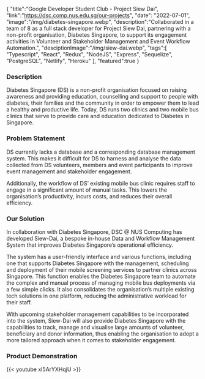 {
"title":"Google Developer Student Club - Project Siew Dai",
"link":"https://dsc.comp.nus.edu.sg/our-projects",
"date": "2022-07-01",
"image":"/img/diabetes-singapore.webp",
"description":"Collaborated in a team of 8 as a full stack developer for Project Siew Dai, partnering with a non-profit organisation, Diabetes Singapore, to support its engagement activities in Volunteer and Stakeholder Management and Event Workflow Automation.",
"desciptionImage":"/img/siew-dai.webp",
"tags":[
"Typescript",
"React",
"Redux",
"NodeJS",
"Express",
"Sequelize",
"PostgreSQL",
"Netlify",
"Heroku"
],
"featured":true
}

### Description

Diabetes Singapore (DS) is a non-profit organisation focused on raising awareness and providing education, counselling and support to people with diabetes, their families and the community in order to empower them to lead a healthy and productive life. Today, DS runs two clinics and two mobile bus clinics that serve to provide care and education dedicated to Diabetes in Singapore.

### Problem Statement

DS currently lacks a database and a corresponding database management system. This makes it difficult for DS to harness and analyse the data collected from DS volunteers, members and event participants to improve event management and stakeholder engagement.

Additionally, the workflow of DS’ existing mobile bus clinic requires staff to engage in a significant amount of manual tasks. This lowers the organisation’s productivity, incurs costs, and reduces their overall efficiency.

### Our Solution

In collaboration with Diabetes Singapore, DSC @ NUS Computing has developed Siew-Dai, a bespoke in-house Data and Workflow Management System that improves Diabetes Singapore’s operational efficiency.

The system has a user-friendly interface and various functions, including one that supports Diabetes Singapore with the management, scheduling and deployment of their mobile screening services to partner clinics across Singapore. This function enables the Diabetes Singapore team to automate the complex and manual process of managing mobile bus deployments via a few simple clicks. It also consolidates the organisation’s multiple existing tech solutions in one platform, reducing the administrative workload for their staff.

With upcoming stakeholder management capabilities to be incorporated into the system, Siew-Dai will also provide Diabetes Singapore with the capabilities to track, manage and visualise large amounts of volunteer, beneficiary and donor information, thus enabling the organisation to adopt a more tailored approach when it comes to stakeholder engagement.

### Product Demonstration

{{< youtube xI5ArYXHqjU >}}
